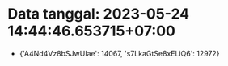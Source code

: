 # Data tanggal: 2023-05-24 14:44:46.653715+07:00

* {'A4Nd4Vz8bSJwUIae': 14067, 's7LkaGtSe8xELiQ6': 12972}

